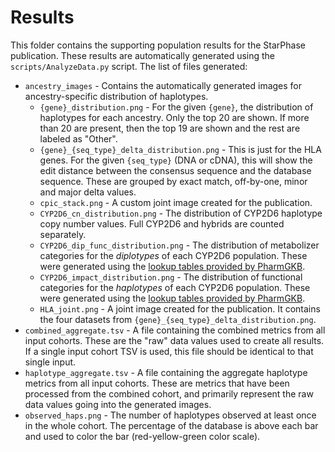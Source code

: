 # Results
This folder contains the supporting population results for the StarPhase publication.
These results are automatically generated using the `scripts/AnalyzeData.py` script.
The list of files generated:

* `ancestry_images` - Contains the automatically generated images for ancestry-specific distribution of haplotypes.
  * `{gene}_distribution.png` - For the given `{gene}`, the distribution of haplotypes for each ancestry. Only the top 20 are shown. If more than 20 are present, then the top 19 are shown and the rest are labeled as "Other".
  * `{gene}_{seq_type}_delta_distribution.png` - This is just for the HLA genes. For the given `{seq_type}` (DNA or cDNA), this will show the edit distance between the consensus sequence and the database sequence. These are grouped by exact match, off-by-one, minor and major delta values.
  * `cpic_stack.png` - A custom joint image created for the publication.
  * `CYP2D6_cn_distribution.png` - The distribution of CYP2D6 haplotype copy number values. Full CYP2D6 and hybrids are counted separately.
  * `CYP2D6_dip_func_distribution.png` - The distribution of metabolizer categories for the _diplotypes_ of each CYP2D6 population. These were generated using the [lookup tables provided by PharmGKB](https://www.pharmgkb.org/page/cyp2d6RefMaterials).
  * `CYP2D6_impact_distribution.png` - The distribution of functional categories for the _haplotypes_ of each CYP2D6 population. These were generated using the [lookup tables provided by PharmGKB](https://www.pharmgkb.org/page/cyp2d6RefMaterials).
  * `HLA_joint.png` - A joint image created for the publication. It contains the four datasets from `{gene}_{seq_type}_delta_distribution.png`.
* `combined_aggregate.tsv` - A file containing the combined metrics from all input cohorts. These are the "raw" data values used to create all results. If a single input cohort TSV is used, this file should be identical to that single input.
* `haplotype_aggregate.tsv` - A file containing the aggregate haplotype metrics from all input cohorts. These are metrics that have been processed from the combined cohort, and primarily represent the raw data values going into the generated images.
* `observed_haps.png` - The number of haplotypes observed at least once in the whole cohort. The percentage of the database is above each bar and used to color the bar (red-yellow-green color scale).
